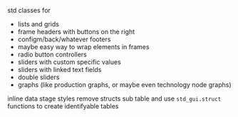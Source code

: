 
std classes for
- lists and grids
- frame headers with buttons on the right
- configm/back/whatever footers
- maybe easy way to wrap elements in frames
- radio button controllers
- sliders with custom specific values
- sliders with linked text fields
- double sliders
- graphs (like production graphs, or maybe even technology node graphs)

inline data stage styles
remove structs sub table and use `std_gui.struct` functions to create identifyable tables
